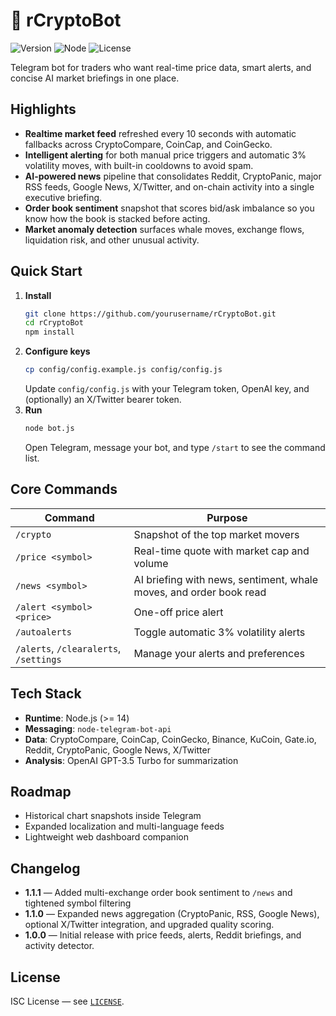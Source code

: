 # 🤖 rCryptoBot

![Version](https://img.shields.io/badge/version-1.1.1-blue)
![Node](https://img.shields.io/badge/node-%3E%3D14.0.0-brightgreen)
![License](https://img.shields.io/badge/license-ISC-green)

Telegram bot for traders who want real-time price data, smart alerts, and concise AI market briefings in one place.

## Highlights
- **Realtime market feed** refreshed every 10 seconds with automatic fallbacks across CryptoCompare, CoinCap, and CoinGecko.
- **Intelligent alerting** for both manual price triggers and automatic 3% volatility moves, with built-in cooldowns to avoid spam.
- **AI-powered news** pipeline that consolidates Reddit, CryptoPanic, major RSS feeds, Google News, X/Twitter, and on-chain activity into a single executive briefing.
- **Order book sentiment** snapshot that scores bid/ask imbalance so you know how the book is stacked before acting.
- **Market anomaly detection** surfaces whale moves, exchange flows, liquidation risk, and other unusual activity.

## Quick Start
1. **Install**
   ```bash
   git clone https://github.com/yourusername/rCryptoBot.git
   cd rCryptoBot
   npm install
   ```
2. **Configure keys**
   ```bash
   cp config/config.example.js config/config.js
   ```
   Update `config/config.js` with your Telegram token, OpenAI key, and (optionally) an X/Twitter bearer token.
3. **Run**
   ```bash
   node bot.js
   ```
   Open Telegram, message your bot, and type `/start` to see the command list.

## Core Commands
| Command | Purpose |
| --- | --- |
| `/crypto` | Snapshot of the top market movers |
| `/price <symbol>` | Real-time quote with market cap and volume |
| `/news <symbol>` | AI briefing with news, sentiment, whale moves, and order book read |
| `/alert <symbol> <price>` | One-off price alert |
| `/autoalerts` | Toggle automatic 3% volatility alerts |
| `/alerts`, `/clearalerts`, `/settings` | Manage your alerts and preferences |

## Tech Stack
- **Runtime**: Node.js (>= 14)
- **Messaging**: `node-telegram-bot-api`
- **Data**: CryptoCompare, CoinCap, CoinGecko, Binance, KuCoin, Gate.io, Reddit, CryptoPanic, Google News, X/Twitter
- **Analysis**: OpenAI GPT-3.5 Turbo for summarization

## Roadmap
- Historical chart snapshots inside Telegram
- Expanded localization and multi-language feeds
- Lightweight web dashboard companion

## Changelog
- **1.1.1** — Added multi-exchange order book sentiment to `/news` and tightened symbol filtering
- **1.1.0** — Expanded news aggregation (CryptoPanic, RSS, Google News), optional X/Twitter integration, and upgraded quality scoring.
- **1.0.0** — Initial release with price feeds, alerts, Reddit briefings, and activity detector.

## License
ISC License — see [`LICENSE`](LICENSE).
